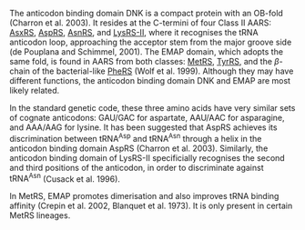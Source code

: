 The anticodon binding domain DNK is a compact protein with an OB-fold (Charron et al. 2003). It resides at the C-termini of four Class II AARS: [AsxRS](/class2/asp2/), [AspRS](/class2/asp1/),  [AsnRS](/class2/asn/),  and  [LysRS-II](/class2/lys/), where it recognises the tRNA anticodon loop, approaching the acceptor stem from the major groove side (de Pouplana and Schimmel, 2001). 
The EMAP domain, which adopts the same fold, is found in AARS from both classes: [MetRS](/class1/met), [TyrRS](/class1/tyr), and the $\beta$-chain of the bacterial-like [PheRS](/class2/phe2) (Wolf et al. 1999).
Although they may have different functions, the anticodon binding domain DNK and EMAP are most likely related.


In the standard genetic code, these three amino acids have very similar sets of cognate anticodons:  GAU/GAC for aspartate, AAU/AAC for asparagine, and AAA/AAG for lysine. 
It has been suggested that AspRS achieves its discrimination between $\text{tRNA}^\text{Asp}$ and $\text{tRNA}^\text{Asn}$ through a helix in the anticodon binding domain AspRS (Charron et al. 2003).
Similarly, the anticodon binding domain of LysRS-II specificially recognises the second and third positions of the anticodon, in order to discriminate against $\text{tRNA}^\text{Asn}$ (Cusack et al. 1996).


In MetRS, EMAP  promotes dimerisation and also improves tRNA binding affinity (Crepin et al. 2002, Blanquet et al. 1973).  It is only present in certain MetRS lineages.
